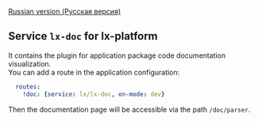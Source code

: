 [Russian version (Русская версия)](https://github.com/epicoon/lx-doc/blob/master/README-ru.md)

## Service `lx-doc` for lx-platform

It contains the plugin for application package code documentation visualization.<br>
You can add a route in the application configuration:
```yaml
  routes:
    !doc: {service: lx/lx-doc, on-mode: dev}
```
Then the documentation page will be accessible via the path `/doc/parser`.
